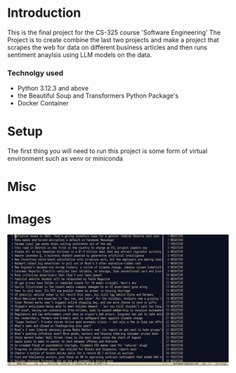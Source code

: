 # Introduction
This is the final project for the CS-325 course 'Software Engineering' 
The Project is to create combine the last two projects and make a project that scrapes the web for data
on different business articles and then runs sentiment anaylsis using LLM models on the data. 

### Technolgy used
- Python 3.12.3 and above
- the Beautiful Soup and Transformers Python Package's
- Docker Container

# Setup
The first thing you will need to run this project is some form of virtual environment such as venv or miniconda


# Misc


# Images
![outputs](https://github.com/ZuggRugg/CS_325_Project_1/blob/final/img/Outputs.png)
